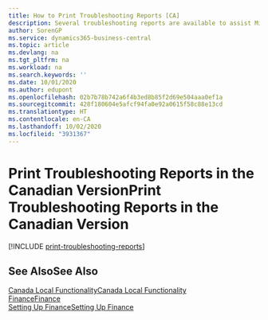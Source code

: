 ```yaml
---
title: How to Print Troubleshooting Reports [CA]
description: Several troubleshooting reports are available to assist Microsoft Certified Partners with troubleshooting issues in the Canadian version.
author: SorenGP
ms.service: dynamics365-business-central
ms.topic: article
ms.devlang: na
ms.tgt_pltfrm: na
ms.workload: na
ms.search.keywords: ''
ms.date: 10/01/2020
ms.author: edupont
ms.openlocfilehash: 02b7b78b742a6f4b3ed8b85f2d69e504aaa0ef1a
ms.sourcegitcommit: 428f180604e5afcf94fa0e92a0615f58c88e13cd
ms.translationtype: HT
ms.contentlocale: en-CA
ms.lasthandoff: 10/02/2020
ms.locfileid: "3931367"
---
```

# <a name="print-troubleshooting-reports-in-the-canadian-version"></a><span data-ttu-id="fa602-103">Print Troubleshooting Reports in the Canadian Version</span><span class="sxs-lookup"><span data-stu-id="fa602-103">Print Troubleshooting Reports in the Canadian Version</span></span>

[!INCLUDE [print-troubleshooting-reports](../includes/CAMXUS/print-troubleshooting-reports.md)]

## <a name="see-also"></a><span data-ttu-id="fa602-104">See Also</span><span class="sxs-lookup"><span data-stu-id="fa602-104">See Also</span></span>

[<span data-ttu-id="fa602-105">Canada Local Functionality</span><span class="sxs-lookup"><span data-stu-id="fa602-105">Canada Local Functionality</span></span>](canada-local-functionality.md)  
[<span data-ttu-id="fa602-106">Finance</span><span class="sxs-lookup"><span data-stu-id="fa602-106">Finance</span></span>](../../finance.md)  
[<span data-ttu-id="fa602-107">Setting Up Finance</span><span class="sxs-lookup"><span data-stu-id="fa602-107">Setting Up Finance</span></span>](../../finance.md)  
